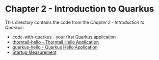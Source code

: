 # Chapter 2 - Introduction to Quarkus

This directory contains the code from the _Chapter 2 - Introduction to Quarkus_:

* [code-with-quarkus - your first Quarkus application](./code-with-quarkus)
* [thorntail-hello - Thorntail Hello Application](./thorntail-hello)
* [quarkus-hello - Quarkus Hello Application](./quarkus-hello)
* [Startup Measurement](./startup-measurement)
